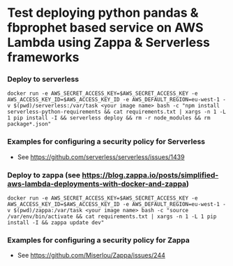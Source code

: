 # Test deploying python pandas & fbprophet based service on AWS Lambda using Zappa & Serverless frameworks

### Deploy to serverless
`
docker run -e AWS_SECRET_ACCESS_KEY=$AWS_SECRET_ACCESS_KEY -e AWS_ACCESS_KEY_ID=$AWS_ACCESS_KEY_ID -e AWS_DEFAULT_REGION=eu-west-1 -v $(pwd)/serverless:/var/task <your image name> bash -c "npm install serverless-python-requirements && cat requirements.txt | xargs -n 1 -L 1 pip install -I && serverless deploy && rm -r node_modules && rm package*.json"
`

### Examples for configuring a security policy for Serverless
- See https://github.com/serverless/serverless/issues/1439

### Deploy to zappa (see https://blog.zappa.io/posts/simplified-aws-lambda-deployments-with-docker-and-zappa)

`
docker run -e AWS_SECRET_ACCESS_KEY=$AWS_SECRET_ACCESS_KEY -e AWS_ACCESS_KEY_ID=$AWS_ACCESS_KEY_ID -e AWS_DEFAULT_REGION=eu-west-1 -v $(pwd)/zappa:/var/task <your image name> bash -c "source /var/env/bin/activate && cat requirements.txt | xargs -n 1 -L 1 pip install -I && zappa update dev"
`

### Examples for configuring a security policy for Zappa
- See https://github.com/Miserlou/Zappa/issues/244


